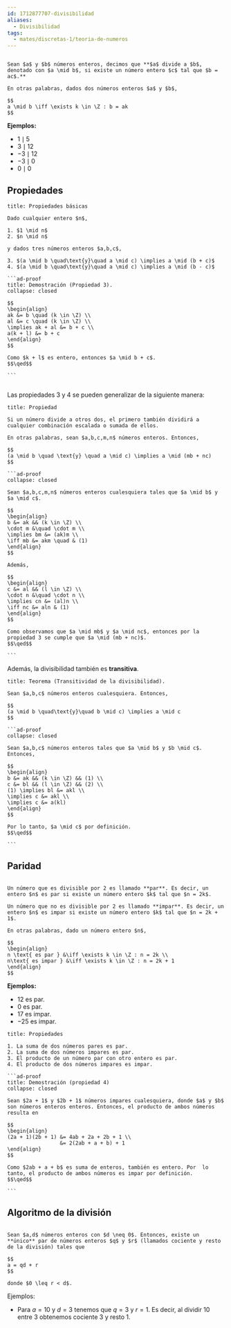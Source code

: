 ```yaml
---
id: 1712877707-divisibilidad
aliases:
  - Divisibilidad
tags:
  - mates/discretas-1/teoria-de-numeros
---
```


```ad-definition

Sean $a$ y $b$ números enteros, decimos que **$a$ divide a $b$, denotado con $a \mid b$, si existe un número entero $c$ tal que $b = ac$.**

En otras palabras, dados dos números enteros $a$ y $b$,

$$
a \mid b \iff \exists k \in \Z : b = ak
$$

```

**Ejemplos:**

- $1 \mid 5$
- $3 \mid 12$
- $-3 \mid 12$
- $-3 \mid 0$
- $0 \mid 0$

## Propiedades

````ad-proposition
title: Propiedades básicas

Dado cualquier entero $n$,

1. $1 \mid n$
2. $n \mid n$

y dados tres números enteros $a,b,c$,

3. $(a \mid b \quad\text{y}\quad a \mid c) \implies a \mid (b + c)$
4. $(a \mid b \quad\text{y}\quad a \mid c) \implies a \mid (b - c)$

```ad-proof
title: Demostración (Propiedad 3).
collapse: closed

$$
\begin{align}
ak &= b \quad (k \in \Z) \\
al &= c \quad (k \in \Z) \\
\implies ak + al &= b + c \\
a(k + l) &= b + c
\end{align}
$$

Como $k + l$ es entero, entonces $a \mid b + c$.
$$\qed$$

```


````

Las propiedades 3 y 4 se pueden generalizar de la siguiente manera:

````ad-proposition
title: Propiedad

Si un número divide a otros dos, el primero también dividirá a cualquier combinación escalada o sumada de ellos.

En otras palabras, sean $a,b,c,m,n$ números enteros. Entonces,

$$
(a \mid b \quad \text{y} \quad a \mid c) \implies a \mid (mb + nc)
$$

```ad-proof
collapse: closed

Sean $a,b,c,m,n$ números enteros cualesquiera tales que $a \mid b$ y $a \mid c$. 

$$
\begin{align}
b &= ak && (k \in \Z) \\
\cdot m &\quad \cdot m \\
\implies bm &= (ak)m \\
\iff mb &= akm \quad & (1)
\end{align}
$$

Además,

$$
\begin{align}
c &= al && (l \in \Z) \\
\cdot n &\quad \cdot n \\
\implies cn &= (al)n \\
\iff nc &= aln & (1)
\end{align}
$$

Como observamos que $a \mid mb$ y $a \mid nc$, entonces por la propiedad 3 se cumple que $a \mid (mb + nc)$.
$$\qed$$

```

````

Además, la divisibilidad también es **transitiva**.

````ad-theorem
title: Teorema (Transitividad de la divisibilidad).

Sean $a,b,c$ números enteros cualesquiera. Entonces,

$$
(a \mid b \quad\text{y}\quad b \mid c) \implies a \mid c
$$

```ad-proof
collapse: closed

Sean $a,b,c$ números enteros tales que $a \mid b$ y $b \mid c$. Entonces,

$$
\begin{align}
b &= ak && (k \in \Z) && (1) \\
c &= bl && (l \in \Z) && (2) \\
(1) \implies bl &= akl \\
\implies c &= akl \\
\implies c &= a(kl)
\end{align}
$$

Por lo tanto, $a \mid c$ por definición.
$$\qed$$

```

````

## Paridad

```ad-definition

Un número que es divisible por 2 es llamado **par**. Es decir, un entero $n$ es par si existe un número entero $k$ tal que $n = 2k$.

Un número que no es divisible por 2 es llamado **impar**. Es decir, un entero $n$ es impar si existe un número entero $k$ tal que $n = 2k + 1$.

En otras palabras, dado un número entero $n$,

$$
\begin{align}
n \text{ es par } &\iff \exists k \in \Z : n = 2k \\
n\text{ es impar } &\iff \exists k \in \Z : n = 2k + 1
\end{align}
$$

```

**Ejemplos:**

- $12$ es par.
- $0$ es par.
- $17$ es impar.
- $-25$ es impar.

````ad-proposition
title: Propiedades

1. La suma de dos números pares es par.
2. La suma de dos números impares es par.
3. El producto de un número par con otro entero es par.
4. El producto de dos números impares es impar.

```ad-proof
title: Demostración (propiedad 4)
collapse: closed

Sean $2a + 1$ y $2b + 1$ números impares cualesquiera, donde $a$ y $b$ son números enteros enteros. Entonces, el producto de ambos números resulta en

$$
\begin{align}
(2a + 1)(2b + 1) &= 4ab + 2a + 2b + 1 \\
                 &= 2(2ab + a + b) + 1
\end{align}
$$

Como $2ab + a + b$ es suma de enteros, también es entero. Por  lo tanto, el producto de ambos números es impar por definición.
$$\qed$$

```

````

## Algoritmo de la división

```ad-theorem

Sean $a,d$ números enteros con $d \neq 0$. Entonces, existe un **único** par de números enteros $q$ y $r$ (llamados cociente y resto de la división) tales que

$$
a = qd + r
$$

donde $0 \leq r < d$.

```

Ejemplos:

- Para $a = 10$ y $d = 3$ tenemos que $q = 3$ y $r = 1$. Es decir, al dividir $10$ entre $3$ obtenemos cociente $3$ y resto $1$.
